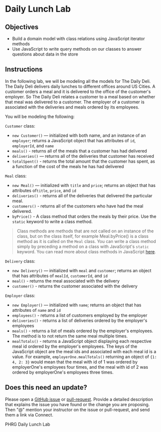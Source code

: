 # Daily Lunch Lab

## Objectives
+ Build a domain model with class relations using JavaScript iterator methods
+ Use JavaScript to write query methods on our classes to answer questions about data in the store

## Instructions

In the following lab, we will be modeling all the models for The Daily Deli.  The Daily Deli delivers daily lunches to different offices around US Cities.  A customer orders a meal and it is delivered to the office of the customer's employer.  So The Daily Deli relates a customer to a meal based on whether that meal was delivered to a customer.  The employer of a customer is associated with the deliveries and meals ordered by its employees.  

 You will be modeling the following:

`Customer` class:

+ `new Customer()` — initialized with both name, and an instance of an `employer`; returns a JavaScript object that has attributes of `id`, `employerId`, and `name`
+ `meals()` - returns all of the meals that a customer has had delivered
+ `deliveries()` — returns all of the deliveries that customer has received
+ `totalSpent()` - returns the total amount that the customer has spent, as a function of the cost of the meals he has had delivered

`Meal` class:
  + `new Meal()` — initialized with `title` and `price`; returns an object that has attributes of`title`, `price`, and `id`
  + `deliveries()` - returns all of the deliveries that delivered the particular meal.
  + `customers()` - returns all of the customers who have had the meal delivered.
  + `byPrice()` -  A class method that orders the meals by their price.  Use the `static` keyword to write a class method.

  > Class methods are methods that are not called on an instance of the class, but on the class itself, for example Meal.byPrice() is a class method as it is called on the `Meal` class.  You can write a class method simply by preceding a method on a class with JavaScript's `static` keyword.  You can read more about class methods in JavaScript [here](https://developer.mozilla.org/en-US/docs/Web/JavaScript/Reference/Classes/static).

`Delivery` class:
  + `new Delivery()` — initialized with `meal` and `customer`; returns an object that has attributes of `mealId`, `customerId`, and `id`
  + `meal()` - returns the meal associated with the delivery
  + `customer()` - returns the customer associated with the delivery

`Employer` class:
  + `new Employer()` — initialized with `name`; returns an object that has attributes of `name` and `id`
  + `employees()` - returns a list of customers employed by the employer
  + `deliveries()` - returns a list of deliveries ordered by the employer's employees
  + `meals()` - returns a list of meals ordered by the employer's employees.  The method is to not return the same meal multiple times.
  + `mealTotals()` - returns a JavaScript object displaying each respective meal id ordered by the employer's employees.  The keys of the JavaScript object are the meal ids and associated with each meal id is a value.  For example, `employerOne.mealTotals()` returning an object of `{1: 4, 2: 3}` would mean that the meal with id of 1 was ordered by employerOne's employees four times, and the meal with id of 2 was ordered by employerOne's employees three times.  
  
  ## Does this need an update?
 Please open a [GitHub issue](https://github.com/learn-co-curriculum/phrg-js-object-oriented-daily-lunch/issues) or [pull-request](https://github.com/learn-co-curriculum/phrg-js-object-oriented-daily-lunch/pulls). Provide a detailed description that explains the issue you have found or the change you are proposing. Then "@" mention your instructor on the issue or pull-request, and send them a link via Connect.
 
<p data-visibility='hidden'>PHRG Daily Lunch Lab</p>
